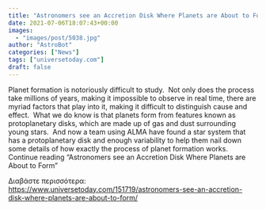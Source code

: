 ```yaml
---
title: "Astronomers see an Accretion Disk Where Planets are About to Form"
date: 2021-07-06T18:07:43+00:00
images:
  - "images/post/5038.jpg"
author: "AstroBot"
categories: ["News"]
tags: ["universetoday.com"]
draft: false
---
```


Planet formation is notoriously difficult to study.  Not only does the process take millions of years, making it impossible to observe in real time, there are myriad factors that play into it, making it difficult to distinguish cause and effect.  What we do know is that planets form from features known as protoplanetary disks, which are made up of gas and dust surrounding young stars.  And now a team using ALMA have found a star system that has a protoplanetary disk and enough variability to help them nail down some details of how exactly the process of planet formation works. Continue reading “Astronomers see an Accretion Disk Where Planets are About to Form” 

Διαβάστε περισσότερα: https://www.universetoday.com/151719/astronomers-see-an-accretion-disk-where-planets-are-about-to-form/
